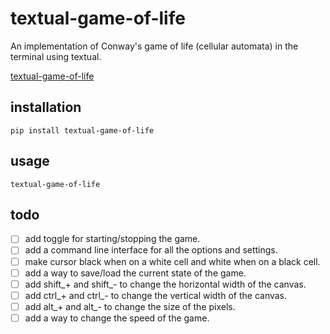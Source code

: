 # textual-game-of-life 

An implementation of Conway's game of life (cellular automata) in the terminal using textual.

[textual-game-of-life](https://github.com/thomascrha/textual-game-of-life/assets/5226462/66dd4153-d286-4680-ac73-8fd63e60c00e)

## installation

```
pip install textual-game-of-life
```

## usage

```
textual-game-of-life
```

## todo

- [ ] add toggle for starting/stopping the game. 
- [ ] add a command line interface for all the options and settings.
- [ ] make cursor black when on a white cell and white when on a black cell.
- [ ] add a way to save/load the current state of the game.
- [ ] add shift_+ and shift_- to change the horizontal width of the canvas.
- [ ] add ctrl_+ and ctrl_- to change the vertical width of the canvas.
- [ ] add alt_+ and alt_- to change the size of the pixels.
- [ ] add a way to change the speed of the game.
